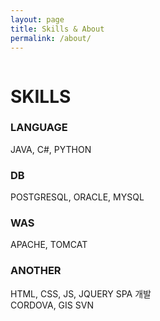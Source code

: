 ```yaml
---
layout: page
title: Skills & About
permalink: /about/
---
```

<div style="width:50%; height:200px; float:left;">
<h1>SKILLS</h1>

<h3>LANGUAGE</h3>  JAVA, C#, PYTHON  
<span><h3>DB</h3>  POSTGRESQL, ORACLE, MYSQL</span>
<h3>WAS</h3>  APACHE, TOMCAT  
<h3>ANOTHER</h3>  HTML, CSS, JS, JQUERY SPA 개발
                CORDOVA, GIS
                SVN
  

        
          
</div>




<!--
Sleek is a modern Jekyll theme focused on speed performance & SEO best practices. You can find out more info about customizing your Jekyll theme, as well as basic Jekyll usage documentation at [jekyllrb.com](http://jekyllrb.com/) or simply read the guide on how to [get started](/getting-started)

You can find the source code for the Jekyll new theme at:
[sleek](https://github.com/janczizikow/sleek)

You can find the source code for Jekyll at
[jekyll](https://github.com/jekyll/jekyll)
-->